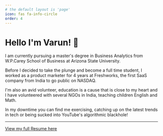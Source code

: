 ```yaml
---
# the default layout is 'page'
icon: fas fa-info-circle
order: 4
---
```


# Hello I'm Varun! 👋
 
I am currently pursuing a master's degree in Business Analytics from W.P.Carey School of Business at Arizona State University. 

Before I decided to take the plunge and become a full time student, I worked as a product marketer for 4 years at Freshworks, the first SaaS company from India to go public on NASDAQ. 

I'm also an avid volunteer, education is a cause that is close to my heart and I have volunteered with several NGOs in India, teaching children English and Math. 

In my downtime you can find me exercising, catching up on the latest trends in tech or being sucked into YouTube's algorithmic blackhole! 

___ 

[View my full Resume here](https://drive.google.com/file/d/1YtK759KJtHEmF5dm1-tWDwmRUR9SSlP9/view?usp=sharing)  



